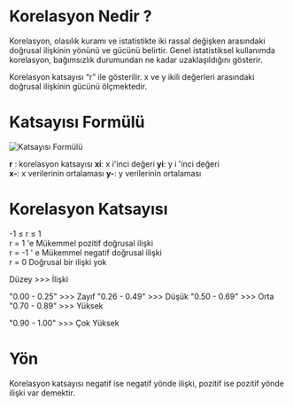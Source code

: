 # Korelasyon Nedir ?

Korelasyon, olasılık kuramı ve istatistikte iki rassal değişken arasındaki doğrusal ilişkinin yönünü ve gücünü belirtir. Genel istatistiksel kullanımda korelasyon, bağımsızlık durumundan ne kadar uzaklaşıldığını gösterir.

Korelasyon katsayısı “r” ile gösterilir.
x ve y ikili değerleri arasındaki doğrusal ilişkinin gücünü ölçmektedir.

# Katsayısı Formülü

![Katsayısı Formülü](http://keremozer.com/upload/dosya/keremozer_korelasyon_15881174e30c81.PNG)

**r** : korelasyon katsayısı 
**xi**: x i'inci değeri                       **yi**: y i 'inci değeri      
**x-**: x verilerinin ortalaması         **y-**: y verilerinin ortalaması

# Korelasyon Katsayısı

-1 ≤ r ≤ 1<br>
r = 1 'e Mükemmel pozitif doğrusal ilişki<br>
r = -1 ' e Mükemmel negatif doğrusal ilişki<br>
r = 0 Doğrusal bir ilişki yok<br>

Düzey >>>  İlişki

"0.00 -  0.25"          >>> Zayıf
"0.26 -  0.49"          >>> Düşük
"0.50 -  0.69"          >>> Orta 
"0.70 -  0.89"          >>> Yüksek 

"0.90 -  1.00"          >>> Çok Yüksek 

# Yön

Korelasyon katsayısı negatif ise negatif yönde ilişki, pozitif ise pozitif yönde ilişki var demektir.
